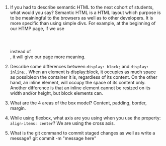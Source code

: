 1. If you had to describe semantic HTML to the next cohort of students, what would you say?
    Semantic HTML is a HTML layout which purpose is to be meainingful to the browsers as well as to 
    other developers. It is more specific than using simple divs. For example, at the beginning of our
    HTMP page, if we use <header></header> instead of <div></div>, it will give our page more meaning.

2. Describe some differences between ```display: block;``` and ```display: inline;```.
    When an element is display:block, it occupies as much space as possibleon the container it is, regardless 
    of its content.
    On the other hand, an inline element, will occupy the space of its content only.
    Another difference is that an inline element cannot be resized on its width and/or height, but
    block elements can.

3. What are the 4 areas of the box model?
    Content, padding, border, margin.

4. While using flexbox, what axis are you using when you use the property: ```align-items: center```?
    We are using the cross axis.

5. What is the git command to commit staged changes as well as write a message? 
    git commit -m "message here"